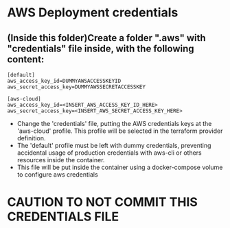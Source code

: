 # AWS Deployment credentials

## (Inside this folder)Create a folder ".aws" with "credentials" file inside, with the following content:

```
[default]
aws_access_key_id=DUMMYAWSACCESSKEYID
aws_secret_access_key=DUMMYAWSSECRETACCESSKEY

[aws-cloud]
aws_access_key_id=<INSERT_AWS_ACCESS_KEY_ID_HERE>
aws_secret_access_key=<INSERT_AWS_SECRET_ACCESS_KEY_HERE>
```
 
 - Change the 'credentials' file, putting the AWS credentials keys at the 'aws-cloud' profile. This profile will be selected in the terraform provider definition.
 - The 'default' profile must be left with dummy credentials, preventing accidental usage of production credentials with aws-cli or others resources inside the container.
 - This file will be put inside the container using a docker-compose volume to configure aws credentials

 # CAUTION TO NOT COMMIT THIS CREDENTIALS FILE